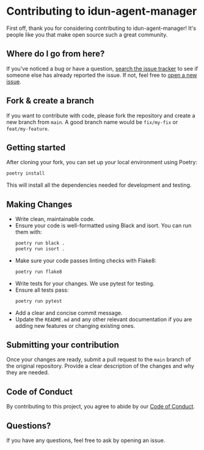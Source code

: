 # Contributing to idun-agent-manager

First off, thank you for considering contributing to idun-agent-manager! It's people like you that make open source such a great community.

## Where do I go from here?

If you've noticed a bug or have a question, [search the issue tracker](https://github.com/geoffreyharrazi/idun-agent-manager/issues) to see if someone else has already reported the issue. If not, feel free to [open a new issue](https://github.com/geoffreyharrazi/idun-agent-manager/issues/new).

## Fork & create a branch

If you want to contribute with code, please fork the repository and create a new branch from `main`. A good branch name would be `fix/my-fix` or `feat/my-feature`.

## Getting started

After cloning your fork, you can set up your local environment using Poetry:

```bash
poetry install
```

This will install all the dependencies needed for development and testing.

## Making Changes

*   Write clean, maintainable code.
*   Ensure your code is well-formatted using Black and isort. You can run them with:
    ```bash
    poetry run black .
    poetry run isort .
    ```
*   Make sure your code passes linting checks with Flake8:
    ```bash
    poetry run flake8
    ```
*   Write tests for your changes. We use pytest for testing.
*   Ensure all tests pass:
    ```bash
    poetry run pytest
    ```
*   Add a clear and concise commit message.
*   Update the `README.md` and any other relevant documentation if you are adding new features or changing existing ones.

## Submitting your contribution

Once your changes are ready, submit a pull request to the `main` branch of the original repository. Provide a clear description of the changes and why they are needed.

## Code of Conduct

By contributing to this project, you agree to abide by our [Code of Conduct](CODE_OF_CONDUCT.md).

## Questions?

If you have any questions, feel free to ask by opening an issue. 